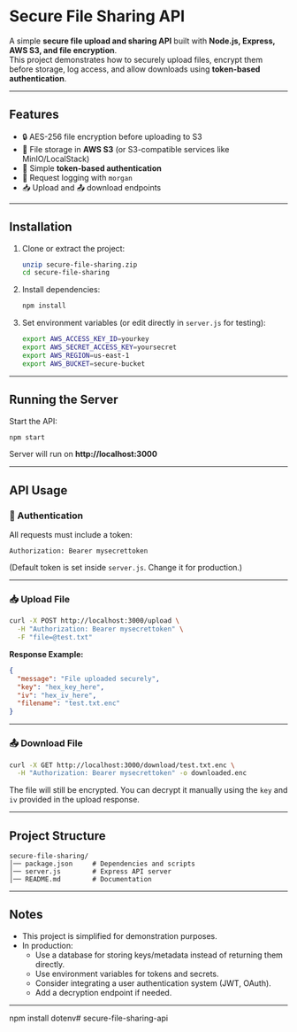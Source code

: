 # Secure File Sharing API

A simple **secure file upload and sharing API** built with **Node.js, Express, AWS S3, and file encryption**.  
This project demonstrates how to securely upload files, encrypt them before storage, log access, and allow downloads using **token-based authentication**.

---

## Features
- 🔒 AES-256 file encryption before uploading to S3  
- 📂 File storage in **AWS S3** (or S3-compatible services like MinIO/LocalStack)  
- 🔑 Simple **token-based authentication**  
- 📝 Request logging with `morgan`  
- 📥 Upload and 📤 download endpoints  

---

## Installation

1. Clone or extract the project:
   ```bash
   unzip secure-file-sharing.zip
   cd secure-file-sharing
   ```

2. Install dependencies:
   ```bash
   npm install
   ```

3. Set environment variables (or edit directly in `server.js` for testing):
   ```bash
   export AWS_ACCESS_KEY_ID=yourkey
   export AWS_SECRET_ACCESS_KEY=yoursecret
   export AWS_REGION=us-east-1
   export AWS_BUCKET=secure-bucket
   ```

---

## Running the Server

Start the API:
```bash
npm start
```

Server will run on **http://localhost:3000**

---

## API Usage

### 🔐 Authentication
All requests must include a token:
```
Authorization: Bearer mysecrettoken
```
(Default token is set inside `server.js`. Change it for production.)

---

### 📥 Upload File
```bash
curl -X POST http://localhost:3000/upload \
  -H "Authorization: Bearer mysecrettoken" \
  -F "file=@test.txt"
```

**Response Example:**
```json
{
  "message": "File uploaded securely",
  "key": "hex_key_here",
  "iv": "hex_iv_here",
  "filename": "test.txt.enc"
}
```

---

### 📤 Download File
```bash
curl -X GET http://localhost:3000/download/test.txt.enc \
  -H "Authorization: Bearer mysecrettoken" -o downloaded.enc
```

The file will still be encrypted. You can decrypt it manually using the `key` and `iv` provided in the upload response.

---

## Project Structure
```
secure-file-sharing/
│── package.json     # Dependencies and scripts
│── server.js        # Express API server
│── README.md        # Documentation
```

---

## Notes
- This project is simplified for demonstration purposes.  
- In production:
  - Use a database for storing keys/metadata instead of returning them directly.  
  - Use environment variables for tokens and secrets.  
  - Consider integrating a user authentication system (JWT, OAuth).  
  - Add a decryption endpoint if needed.  

---

 
npm install dotenv#   s e c u r e - f i l e - s h a r i n g - a p i  
 